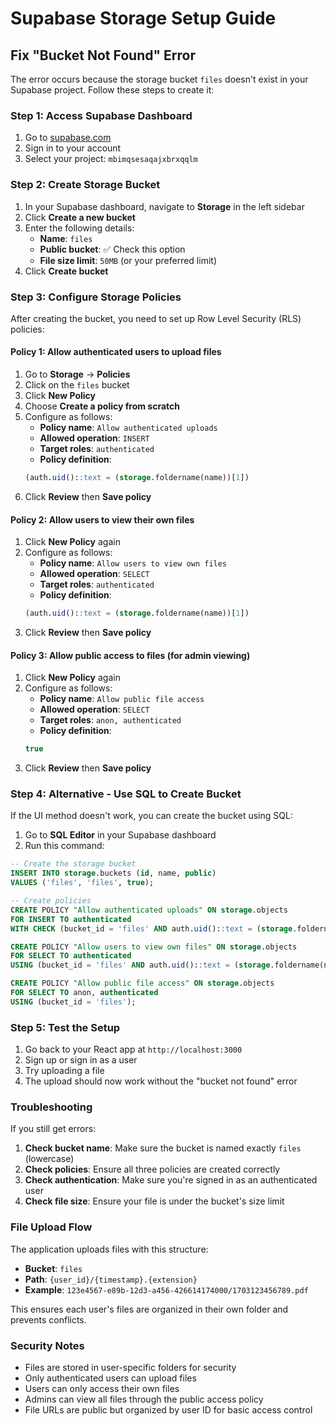 # Supabase Storage Setup Guide

## Fix "Bucket Not Found" Error

The error occurs because the storage bucket `files` doesn't exist in your Supabase project. Follow these steps to create it:

### Step 1: Access Supabase Dashboard

1. Go to [supabase.com](https://supabase.com)
2. Sign in to your account
3. Select your project: `mbimqsesaqajxbrxqqlm`

### Step 2: Create Storage Bucket

1. In your Supabase dashboard, navigate to **Storage** in the left sidebar
2. Click **Create a new bucket**
3. Enter the following details:
   - **Name**: `files`
   - **Public bucket**: ✅ Check this option
   - **File size limit**: `50MB` (or your preferred limit)
4. Click **Create bucket**

### Step 3: Configure Storage Policies

After creating the bucket, you need to set up Row Level Security (RLS) policies:

#### Policy 1: Allow authenticated users to upload files

1. Go to **Storage** → **Policies**
2. Click on the `files` bucket
3. Click **New Policy**
4. Choose **Create a policy from scratch**
5. Configure as follows:
   - **Policy name**: `Allow authenticated uploads`
   - **Allowed operation**: `INSERT`
   - **Target roles**: `authenticated`
   - **Policy definition**:
   ```sql
   (auth.uid()::text = (storage.foldername(name))[1])
   ```
6. Click **Review** then **Save policy**

#### Policy 2: Allow users to view their own files

1. Click **New Policy** again
2. Configure as follows:
   - **Policy name**: `Allow users to view own files`
   - **Allowed operation**: `SELECT`
   - **Target roles**: `authenticated`
   - **Policy definition**:
   ```sql
   (auth.uid()::text = (storage.foldername(name))[1])
   ```
6. Click **Review** then **Save policy**

#### Policy 3: Allow public access to files (for admin viewing)

1. Click **New Policy** again
2. Configure as follows:
   - **Policy name**: `Allow public file access`
   - **Allowed operation**: `SELECT`
   - **Target roles**: `anon, authenticated`
   - **Policy definition**:
   ```sql
   true
   ```
6. Click **Review** then **Save policy**

### Step 4: Alternative - Use SQL to Create Bucket

If the UI method doesn't work, you can create the bucket using SQL:

1. Go to **SQL Editor** in your Supabase dashboard
2. Run this command:

```sql
-- Create the storage bucket
INSERT INTO storage.buckets (id, name, public)
VALUES ('files', 'files', true);

-- Create policies
CREATE POLICY "Allow authenticated uploads" ON storage.objects
FOR INSERT TO authenticated
WITH CHECK (bucket_id = 'files' AND auth.uid()::text = (storage.foldername(name))[1]);

CREATE POLICY "Allow users to view own files" ON storage.objects
FOR SELECT TO authenticated
USING (bucket_id = 'files' AND auth.uid()::text = (storage.foldername(name))[1]);

CREATE POLICY "Allow public file access" ON storage.objects
FOR SELECT TO anon, authenticated
USING (bucket_id = 'files');
```

### Step 5: Test the Setup

1. Go back to your React app at `http://localhost:3000`
2. Sign up or sign in as a user
3. Try uploading a file
4. The upload should now work without the "bucket not found" error

### Troubleshooting

If you still get errors:

1. **Check bucket name**: Make sure the bucket is named exactly `files` (lowercase)
2. **Check policies**: Ensure all three policies are created correctly
3. **Check authentication**: Make sure you're signed in as an authenticated user
4. **Check file size**: Ensure your file is under the bucket's size limit

### File Upload Flow

The application uploads files with this structure:
- **Bucket**: `files`
- **Path**: `{user_id}/{timestamp}.{extension}`
- **Example**: `123e4567-e89b-12d3-a456-426614174000/1703123456789.pdf`

This ensures each user's files are organized in their own folder and prevents conflicts.

### Security Notes

- Files are stored in user-specific folders for security
- Only authenticated users can upload files
- Users can only access their own files
- Admins can view all files through the public access policy
- File URLs are public but organized by user ID for basic access control 